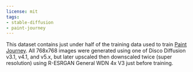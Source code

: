 ```yaml
---
license: mit
tags:
- stable-diffusion
- paint-journey
---
```

This dataset contains just under half of the training data used to train [Paint Journey](https://huggingface.co/FredZhang7/Paint-Journey). All 768x768 images were generated using one of Disco Diffusion v3.1, v4.1, and v5.x,
but later upscaled then downscaled twice (super resolution) using R-ESRGAN General WDN 4x V3 just before training.